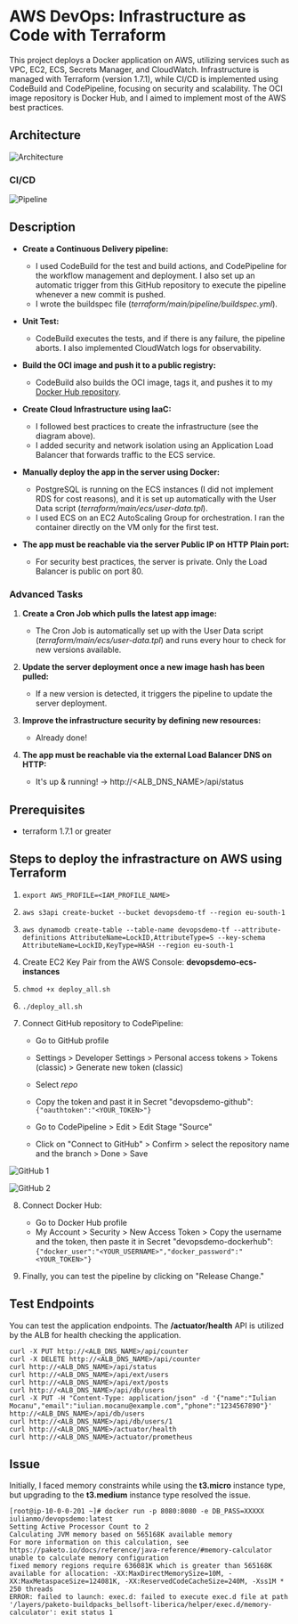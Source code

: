# AWS DevOps: Infrastructure as Code with Terraform
This project deploys a Docker application on AWS, utilizing services such as VPC, EC2, ECS, Secrets Manager, and CloudWatch. Infrastructure is managed with Terraform (version 1.7.1), while CI/CD is implemented using CodeBuild and CodePipeline, focusing on security and scalability. The OCI image repository is Docker Hub, and I aimed to implement most of the AWS best practices.

## Architecture

![Architecture](./img/architecture.drawio.png)

### CI/CD

![Pipeline](./img/pipeline.png)

## Description

- **Create a Continuous Delivery pipeline:** 
    - I used CodeBuild for the test and build actions, and CodePipeline for the workflow management and deployment. I also set up an automatic trigger from this GitHub repository to execute the pipeline whenever a new commit is pushed.
    - I wrote the buildspec file (*terraform/main/pipeline/buildspec.yml*).

- **Unit Test:**
    - CodeBuild executes the tests, and if there is any failure, the pipeline aborts. I also implemented CloudWatch logs for observability.

- **Build the OCI image and push it to a public registry:**
    - CodeBuild also builds the OCI image, tags it, and pushes it to my [Docker Hub repository](https://hub.docker.com/repository/docker/iulianmo/devopsdemo/general).

- **Create Cloud Infrastructure using IaaC:**
    - I followed best practices to create the infrastructure (see the diagram above).
    - I added security and network isolation using an Application Load Balancer that forwards traffic to the ECS service.

- **Manually deploy the app in the server using Docker:**
    - PostgreSQL is running on the ECS instances (I did not implement RDS for cost reasons), and it is set up automatically with the User Data script (*terraform/main/ecs/user-data.tpl*).
    - I used ECS on an EC2 AutoScaling Group for orchestration. I ran the container directly on the VM only for the first test.

- **The app must be reachable via the server Public IP on HTTP Plain port:** 
    - For security best practices, the server is private. Only the Load Balancer is public on port 80.


### Advanced Tasks

1. **Create a Cron Job which pulls the latest app image:**
    - The Cron Job is automatically set up with the User Data script (*terraform/main/ecs/user-data.tpl*) and runs every hour to check for new versions available.

2. **Update the server deployment once a new image hash has been pulled:**
    -  If a new version is detected, it triggers the pipeline to update the server deployment.

3. **Improve the infrastructure security by defining new resources:**
    - Already done!

4. **The app must be reachable via the external Load Balancer DNS on HTTP:**
    - It's up & running! -> http://<ALB_DNS_NAME>/api/status



## Prerequisites

- terraform 1.7.1 or greater


## Steps to deploy the infrastracture on AWS using Terraform

1. `export AWS_PROFILE=<IAM_PROFILE_NAME>`

2. `aws s3api create-bucket --bucket devopsdemo-tf --region eu-south-1`

3. `aws dynamodb create-table --table-name devopsdemo-tf --attribute-definitions AttributeName=LockID,AttributeType=S --key-schema AttributeName=LockID,KeyType=HASH --region eu-south-1`

4. Create EC2 Key Pair from the AWS Console: **devopsdemo-ecs-instances**

5. `chmod +x deploy_all.sh`

6. `./deploy_all.sh`

7. Connect GitHub repository to CodePipeline:
    - Go to GitHub profile 
    - Settings > Developer Settings > Personal access tokens > Tokens (classic) > Generate new token (classic)
    - Select *repo*
    - Copy the token and past it in Secret "devopsdemo-github": 
        `{"oauthtoken":"<YOUR_TOKEN>"}`
 
    - Go to CodePipeline > Edit > Edit Stage "Source"
    - Click on "Connect to GitHub" > Confirm > select the repository name and the branch > Done > Save

![GitHub 1](./img/github-1.png)

![GitHub 2](./img/github-2.png)


8. Connect Docker Hub:
    - Go to Docker Hub profile
    - My Account > Security > New Access Token > Copy the username and the token, then paste it in Secret "devopsdemo-dockerhub":
        `{"docker_user":"<YOUR_USERNAME>","docker_password":"<YOUR_TOKEN>"}`

9. Finally, you can test the pipeline by clicking on "Release Change."


## Test Endpoints

You can test the application endpoints. The **/actuator/health** API is utilized by the ALB for health checking the application.

```
curl -X PUT http://<ALB_DNS_NAME>/api/counter
curl -X DELETE http://<ALB_DNS_NAME>/api/counter
curl http://<ALB_DNS_NAME>/api/status
curl http://<ALB_DNS_NAME>/api/ext/users
curl http://<ALB_DNS_NAME>/api/ext/posts
curl http://<ALB_DNS_NAME>/api/db/users
curl -X PUT -H "Content-Type: application/json" -d '{"name":"Iulian Mocanu","email":"iulian.mocanu@example.com","phone":"1234567890"}' http://<ALB_DNS_NAME>/api/db/users
curl http://<ALB_DNS_NAME>/api/db/users/1
curl http://<ALB_DNS_NAME>/actuator/health
curl http://<ALB_DNS_NAME>/actuator/prometheus
```


## Issue

Initially, I faced memory constraints while using the **t3.micro** instance type, but upgrading to the **t3.medium** instance type resolved the issue.

```
[root@ip-10-0-0-201 ~]# docker run -p 8080:8080 -e DB_PASS=XXXXX iulianmo/devopsdemo:latest
Setting Active Processor Count to 2
Calculating JVM memory based on 565168K available memory
For more information on this calculation, see https://paketo.io/docs/reference/java-reference/#memory-calculator
unable to calculate memory configuration
fixed memory regions require 636081K which is greater than 565168K available for allocation: -XX:MaxDirectMemorySize=10M, -XX:MaxMetaspaceSize=124081K, -XX:ReservedCodeCacheSize=240M, -Xss1M * 250 threads
ERROR: failed to launch: exec.d: failed to execute exec.d file at path '/layers/paketo-buildpacks_bellsoft-liberica/helper/exec.d/memory-calculator': exit status 1
```
